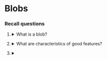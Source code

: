 # Blobs

### Recall questions

1. <details markdown=1><summary markdown="span">  What is a blob?  </summary>
    
    \
    The patch of an image that differs in properties, such as brightness or color, compared to surrounding regions.

</details>


2. <details markdown=1><summary markdown="span">   What are characteristics of good features? </summary>
    
    \
    A good feature is 
	

</details>


3. <details markdown=1><summary markdown="span">  </summary>
    
    \

</details>
